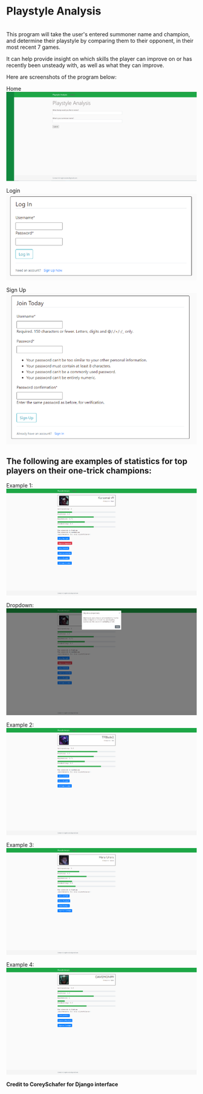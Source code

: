 <h1>Playstyle Analysis</h1>
<br>
This program will take the user's entered summoner name and champion, and determine their playstyle by comparing them to their opponent, in their most recent 7 games.

It can help provide insight on which skills the player can improve on or has recently been unsteady with, as well as what they can improve.

Here are screenshots of the program below:

Home <br>
![Home Page](analysis/static/analysis/screenshots/home.png)

Login <br>
![Login](analysis/static/analysis/screenshots/login.png)

Sign Up <br>
![Sign-Up](analysis/static/analysis/screenshots/sign_up.png)

<h2>The following are examples of statistics for top players on their one-trick champions:</h2>

Example 1: <br>
![1](analysis/static/analysis/screenshots/karasmai.png)

Dropdown: <br>
![Dropdown](analysis/static/analysis/screenshots/dropdown.png)

Example 2: <br>
![(2)](analysis/static/analysis/screenshots/tfblade.png)

Example 3: <br>
![(3)](analysis/static/analysis/screenshots/sylas.png)

Example 4: <br>
![(4)](analysis/static/analysis/screenshots/davemon.png)

<strong>Credit to CoreySchafer for Django interface</strong>
